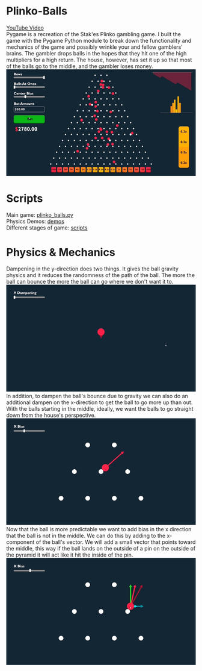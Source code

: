 # Plinko-Balls
[YouTube Video](https://www.youtube.com/watch?v=E59LsTyOdmo) <br>
Pygame is a recreation of the Stak'es Plinko gambling game. I built the game with the Pygame Python module to break down the functionality and mechanics of the game and possibly wrinkle your and fellow gamblers' brains. The gambler drops balls in the hopes that they hit one of the high multipliers for a high return. The house, however, has set it up so that most of the balls go to the middle, and the gambler loses money.
![image](media/full-game.gif)

# Scripts
Main game: [plinko_balls.py](plinko_balls.py)
<br>Physics Demos: [demos](demos/)
<br>Different stages of game: [scripts](scripts/)

# Physics & Mechanics
Dampening in the y-direction does two things. It gives the ball gravity physics and it reduces the randomness of the path of the ball. The more the ball can bounce the more the ball can go where we don't want it to.
<br>![image](media/y-dampening.gif)
<br>In addition, to dampen the ball's bounce due to gravity we can also do an additional dampen on the x-direction to get the ball to go more up than out. With the balls starting in the middle, ideally, we want the balls to go straight down from the house's perspective.
<br>![image](media/x-dampening.gif)
<br>Now that the ball is more predictable we want to add bias in the x direction that the ball is not in the middle. We can do this by adding to the x-component of the ball's vector. We will add a small vector that points toward the middle, this way if the ball lands on the outside of a pin on the outside of the pyramid it will act like it hit the inside of the pin. 
<br>![image](media/x-biasing.gif)
